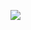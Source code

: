 ![](https://xulei-pic-1258542021.cos.ap-shanghai.myqcloud.com/mdpic/%E8%8A%82%E7%9B%AE%E5%8D%95%E5%AE%9E%E4%BD%93%E6%8F%90%E5%8F%96%E4%B8%8E%E7%BC%96%E8%BE%91.png)